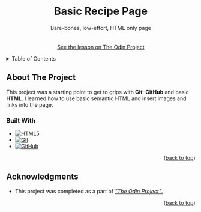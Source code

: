 <a name="readme-top"></a>
<br />
<div align="center">
<h1 align="center">Basic Recipe Page</h1>

  <p align="center">
    Bare-bones, low-effort, HTML only page
    <br />
    <br />
    <br />
    <a href="https://www.theodinproject.com/lessons/foundations-recipes">See the lesson on The Odin Project</a>
  </p>
</div>



<!-- TABLE OF CONTENTS -->
<details>
  <summary>Table of Contents</summary>
  <ol>
    <li>
      <a href="#about-the-project">About The Project</a>
      <ul>
        <li><a href="#built-with">Built With</a></li>
      </ul>
    </li>
    <li><a href="#acknowledgments">Acknowledgments</a></li>
  </ol>
</details>



<!-- ABOUT THE PROJECT -->
## About The Project

This project was a starting point to get to grips with **Git**, **GitHub** and basic **HTML**. I learned how to use basic semantic HTML and insert images and links into the page.

### Built With

* [![HTML5][HTML5-logo]][HTML5-url]
* [![Git][Git-logo]][Git-url]
* [![GitHub][GitHub-logo]][GitHub-url]

<p align="right">(<a href="#readme-top">back to top</a>)</p>

<!-- ACKNOWLEDGMENTS -->
## Acknowledgments

* This project was completed as a part of [*"The Odin Project"*.](odin-url)

<p align="right">(<a href="#readme-top">back to top</a>)</p>



[odin-url]: https://www.theodinproject.com/lessons/foundations-recipes

[Git-logo]: https://img.shields.io/badge/git-%23F05033.svg?style=for-the-badge&logo=git&logoColor=white
[Git-url]: https://git-scm.com/

[GitHub-logo]: https://img.shields.io/badge/github-%23121011.svg?style=for-the-badge&logo=github&logoColor=white
[GitHub-url]: https://github.com/

[HTML5-logo]: https://img.shields.io/badge/HTML5%20-%23E34F26.svg?style=for-the-badge&logo=html5&logoColor=white
[HTML5-url]: https://html.spec.whatwg.org/
